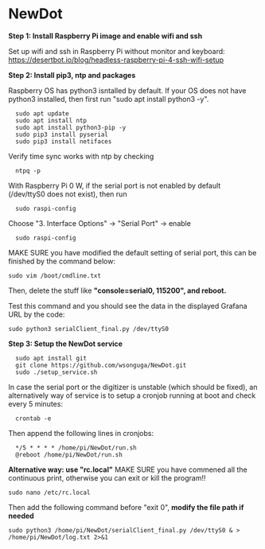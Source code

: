 # NewDot

**Step 1: Install Raspberry Pi image and enable wifi and ssh**

Set up wifi and ssh in Raspberry Pi without monitor and keyboard: https://desertbot.io/blog/headless-raspberry-pi-4-ssh-wifi-setup

**Step 2: Install pip3, ntp and packages**

Raspberry OS has python3 isntalled by default. If your OS does not have python3 installed, then first run "sudo apt install python3 -y".

```
  sudo apt update
  sudo apt install ntp
  sudo apt install python3-pip -y
  sudo pip3 install pyserial
  sudo pip3 install netifaces
```

Verify time sync works with ntp by checking
```
  ntpq -p
```

With Raspberry Pi 0 W, if the serial port is not enabled by default (/dev/ttyS0 does not exist), then run
```
  sudo raspi-config
```

Choose "3. Interface Options" -> "Serial Port" -> enable
```
  sudo raspi-config
```

MAKE SURE you have modified the default setting of serial port, this can be finished by the command below:
```
sudo vim /boot/cmdline.txt
```
Then, delete the stuff like **"console=serial0, 115200", and reboot.**


Test this command and you should see the data in the displayed Grafana URL by the code:
```
sudo python3 serialClient_final.py /dev/ttyS0
```


**Step 3: Setup the NewDot service**

```
  sudo apt install git
  git clone https://github.com/wsonguga/NewDot.git
  sudo ./setup_service.sh
```

In case the serial port or the digitizer is unstable (which should be fixed), an alternatively way of service is to setup a cronjob running at boot and check every 5 minutes:
```
  crontab -e
```  
Then append the following lines in cronjobs:
```
  */5 * * * * /home/pi/NewDot/run.sh
  @reboot /home/pi/NewDot/run.sh
```
**Alternative way: use "rc.local"**
MAKE SURE you have commened all the continuous print, otherwise you can exit or kill the program!!
```
sudo nano /etc/rc.local
```
Then add the following command before "exit 0", **modify the file path if needed**
```
sudo python3 /home/pi/NewDot/serialClient_final.py /dev/ttyS0 & > /home/pi/NewDot/log.txt 2>&1
```
